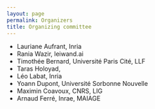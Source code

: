 ```yaml
---
layout: page
permalink: Organizers
title: Organizing committee
---
```



* Lauriane Aufrant, Inria
* Rania Wazir, leiwand.ai
* Timothée Bernard, Université Paris Cité, LLF
* Taras Holoyad, 
* Léo Labat, Inria
* Yoann Dupont, Université Sorbonne Nouvelle
* Maximin Coavoux, CNRS, LIG
* Arnaud Ferré, Inrae, MAIAGE
